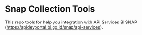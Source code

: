 # Snap Collection Tools

This repo tools for help you integration with API Services  BI SNAP (https://apidevportal.bi.go.id/snap/api-services). 
